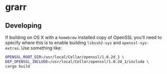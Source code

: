 # grarr

## Developing

If building on OS X with a `homebrew` installed copy of OpenSSL you'll need to
specify where this is to enable building `libssh2-sys` and `openssl-sys-extras`.
Use something like:

```sh
OPENSSL_ROOT_DIR=/usr/local/Cellar/openssl/1.0.2d_1 \
DEP_OPENSSL_INCLUDE=/usr/local/Cellar/openssl/1.0.2d_1/include \
cargo build
```
